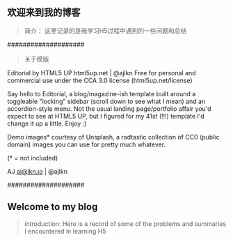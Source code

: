 ## 欢迎来到我的博客
>简介：
这里记录的是我学习H5过程中遇到的一些问题和总结

####################
>关于模版

Editorial by HTML5 UP
html5up.net | @ajlkn
Free for personal and commercial use under the CCA 3.0 license (html5up.net/license)


Say hello to Editorial, a blog/magazine-ish template built around a toggleable "locking"
sidebar (scroll down to see what I mean) and an accordion-style menu. Not the usual landing
page/portfolio affair you'd expect to see at HTML5 UP, but I figured for my 41st (!!!)
template I'd change it up a little. Enjoy :)

Demo images* courtesy of Unsplash, a radtastic collection of CC0 (public domain) images
you can use for pretty much whatever.

(* = not included)

AJ
aj@lkn.io | @ajlkn


####################

## Welcome to my blog
> introduction:
Here is a record of some of the problems and summaries I encountered in learning H5